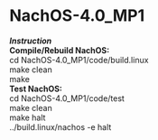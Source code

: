 # NachOS-4.0_MP1  </br>
***Instruction***  </br>
**Compile/Rebuild NachOS:**  </br>
cd NachOS-4.0_MP1/code/build.linux  </br>
make clean  </br>
make  </br>
**Test NachOS:**  </br>
cd NachOS-4.0_MP1/code/test  </br>
make clean  </br>
make halt  </br>
../build.linux/nachos -e halt  </br>
